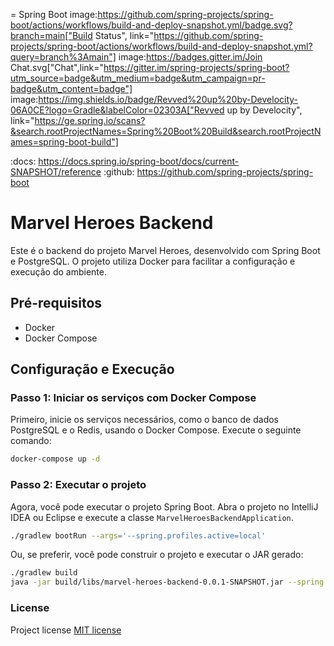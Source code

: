 = Spring Boot
image:https://github.com/spring-projects/spring-boot/actions/workflows/build-and-deploy-snapshot.yml/badge.svg?branch=main["Build
Status",
link="https://github.com/spring-projects/spring-boot/actions/workflows/build-and-deploy-snapshot.yml?query=branch%3Amain"] image:https://badges.gitter.im/Join
Chat.svg["Chat",link="https://gitter.im/spring-projects/spring-boot?utm_source=badge&utm_medium=badge&utm_campaign=pr-badge&utm_content=badge"] image:https://img.shields.io/badge/Revved%20up%20by-Develocity-06A0CE?logo=Gradle&labelColor=02303A["Revved up by Develocity", link="https://ge.spring.io/scans?&search.rootProjectNames=Spring%20Boot%20Build&search.rootProjectNames=spring-boot-build"]

:docs: https://docs.spring.io/spring-boot/docs/current-SNAPSHOT/reference
:github: https://github.com/spring-projects/spring-boot

# Marvel Heroes Backend

Este é o backend do projeto Marvel Heroes, desenvolvido com Spring Boot e PostgreSQL. O projeto utiliza Docker para
facilitar a configuração e execução do ambiente.

## Pré-requisitos

- Docker
- Docker Compose

## Configuração e Execução

### Passo 1: Iniciar os serviços com Docker Compose

Primeiro, inicie os serviços necessários, como o banco de dados PostgreSQL e o Redis, usando o Docker Compose. Execute o
seguinte comando:

```sh
docker-compose up -d
```

### Passo 2: Executar o projeto

Agora, você pode executar o projeto Spring Boot. Abra o projeto no IntelliJ IDEA ou Eclipse e execute a
classe `MarvelHeroesBackendApplication`.

```sh
./gradlew bootRun --args='--spring.profiles.active=local'
```

Ou, se preferir, você pode construir o projeto e executar o JAR gerado:

```sh
./gradlew build
java -jar build/libs/marvel-heroes-backend-0.0.1-SNAPSHOT.jar --spring.profiles.active=local
```

### License

Project license [MIT license](https://opensource.org/licenses/MIT)